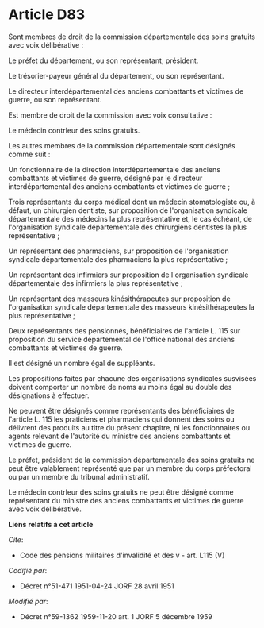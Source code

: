 # Article D83

Sont membres de droit de la commission départementale des soins gratuits avec voix délibérative :

Le préfet du département, ou son représentant, président.

Le trésorier-payeur général du département, ou son représentant.

Le directeur interdépartemental des anciens combattants et victimes de guerre, ou son représentant.

Est membre de droit de la commission avec voix consultative :

Le médecin contr<cb>leur des soins gratuits.

Les autres membres de la commission départementale sont désignés comme suit :

Un fonctionnaire de la direction interdépartementale des anciens combattants et victimes de guerre, désigné par le directeur
interdépartemental des anciens combattants et victimes de guerre ;

Trois représentants du corps médical dont un médecin stomatologiste ou, à défaut, un chirurgien dentiste, sur proposition de
l'organisation syndicale départementale des médecins la plus représentative et, le cas échéant, de l'organisation syndicale
départementale des chirurgiens dentistes la plus représentative ;

Un représentant des pharmaciens, sur proposition de l'organisation syndicale départementale des pharmaciens la plus
représentative ;

Un représentant des infirmiers sur proposition de l'organisation syndicale départementale des infirmiers la plus
représentative ;

Un représentant des masseurs kinésithérapeutes sur proposition de l'organisation syndicale départementale des masseurs
kinésithérapeutes la plus représentative ;

Deux représentants des pensionnés, bénéficiaires de l'article L. 115 sur proposition du service départemental de l'office
national des anciens combattants et victimes de guerre.

Il est désigné un nombre égal de suppléants.

Les propositions faites par chacune des organisations syndicales susvisées doivent comporter un nombre de noms au moins égal
au double des désignations à effectuer.

Ne peuvent être désignés comme représentants des bénéficiaires de l'article L. 115 les praticiens et pharmaciens qui donnent
des soins ou délivrent des produits au titre du présent chapitre, ni les fonctionnaires ou agents relevant de l'autorité du
ministre des anciens combattants et victimes de guerre.

Le préfet, président de la commission départementale des soins gratuits ne peut être valablement représenté que par un membre
du corps préfectoral ou par un membre du tribunal administratif.

Le médecin contr<cb>leur des soins gratuits ne peut être désigné comme représentant du ministre des anciens combattants et
victimes de guerre avec voix délibérative.

</cb></cb>

**Liens relatifs à cet article**

_Cite_:

  - Code des pensions militaires d'invalidité et des v - art. L115 (V)

_Codifié par_:

  - Décret n°51-471 1951-04-24 JORF 28 avril 1951

_Modifié par_:

  - Décret n°59-1362 1959-11-20 art. 1 JORF 5 décembre 1959
